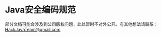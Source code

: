 # Java安全编码规范

部分文档可能会涉及到公司版权问题，此处暂时不对外公开。有其他想法请联系：[HackJavaTeam@gmail.com](mailto:HackJavaTeam@gmail.com)

